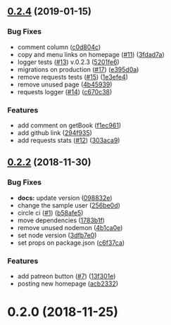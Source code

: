 ## [0.2.4](https://github.com/marciovsena/bibleapi/compare/v0.2.2...v0.2.4) (2019-01-15)


### Bug Fixes

* comment column ([c0d804c](https://github.com/marciovsena/bibleapi/commit/c0d804c))
* copy and menu links on homepage ([#11](https://github.com/marciovsena/bibleapi/issues/11)) ([3fdad7a](https://github.com/marciovsena/bibleapi/commit/3fdad7a))
* logger tests ([#13](https://github.com/marciovsena/bibleapi/issues/13)) v.0.2.3 ([5201fe6](https://github.com/marciovsena/bibleapi/commit/5201fe6))
* migrations on production ([#17](https://github.com/marciovsena/bibleapi/issues/17)) ([e395d0a](https://github.com/marciovsena/bibleapi/commit/e395d0a))
* remove requests tests ([#15](https://github.com/marciovsena/bibleapi/issues/15)) ([1e3efe4](https://github.com/marciovsena/bibleapi/commit/1e3efe4))
* remove unused page ([4b45939](https://github.com/marciovsena/bibleapi/commit/4b45939))
* requests logger ([#14](https://github.com/marciovsena/bibleapi/issues/14)) ([c670c38](https://github.com/marciovsena/bibleapi/commit/c670c38))


### Features

* add comment on getBook ([f1ec961](https://github.com/marciovsena/bibleapi/commit/f1ec961))
* add github link ([294f935](https://github.com/marciovsena/bibleapi/commit/294f935))
* add requests stats ([#12](https://github.com/marciovsena/bibleapi/issues/12)) ([303aca9](https://github.com/marciovsena/bibleapi/commit/303aca9))



## [0.2.2](https://github.com/marciovsena/bibleapi/compare/0.2.0...v0.2.2) (2018-11-30)


### Bug Fixes

* **docs:** update version ([098832e](https://github.com/marciovsena/bibleapi/commit/098832e))
* change the sample user ([256be0d](https://github.com/marciovsena/bibleapi/commit/256be0d))
* circle ci ([#1](https://github.com/marciovsena/bibleapi/issues/1)) ([b58afe5](https://github.com/marciovsena/bibleapi/commit/b58afe5))
* move dependencies ([1783b1f](https://github.com/marciovsena/bibleapi/commit/1783b1f))
* remove unused nodemon ([4b1ca0e](https://github.com/marciovsena/bibleapi/commit/4b1ca0e))
* set node version ([3dfb7e0](https://github.com/marciovsena/bibleapi/commit/3dfb7e0))
* set props on package.json ([c6f37ca](https://github.com/marciovsena/bibleapi/commit/c6f37ca))


### Features

* add patreon button ([#7](https://github.com/marciovsena/bibleapi/issues/7)) ([13f301e](https://github.com/marciovsena/bibleapi/commit/13f301e))
* posting new homepage ([acb2332](https://github.com/marciovsena/bibleapi/commit/acb2332))



# 0.2.0 (2018-11-25)



